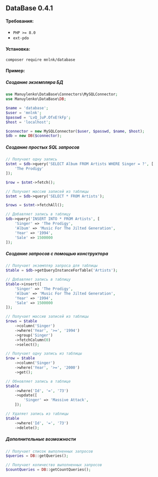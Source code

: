 ## DataBase 0.4.1

#### Требования:

+ `PHP >= 8.0`
+ `ext-pdo`


#### Установка:

```
composer require mnlnk/database
```


#### Пример:

##### Создание экземпляра БД

```php
use Manuylenko\DataBase\Connectors\MySQLConnector;
use Manuylenko\DataBase\DB;

$name = 'database';
$user = 'mnlnk';
$passwd = 'LvQ_]uP.OfxE!kFp';
$host = 'localhost';

$connector = new MySQLConnector($user, $passwd, $name, $host);
$db = new DB($connector);
```

##### Создание простых SQL запросов

```php
// Получает одну запись
$stmt = $db->query('SELECT Album FROM Artists WHERE Singer = ?', [
    'The Prodigy'
]);

$row = $stmt->fetch();
```

```php
// Получает массив записей из таблицы
$stmt = $db->query('SELECT * FROM Artists');

$rows = $stmt->fetchAll();
```

```php
// Добавляет запись в таблицу
$db->query('INSERT INTO * FROM Artists', [
    'Singer' => 'The Prodigy',
    'Album' => 'Music For The Jilted Generation',
    'Year' => '1994',
    'Sale' => 1500000
]);
```

##### Создание запросов с помощью конструктора

```php
// Получает экземпляр запроса для таблицы
$table = $db->getQueryInstanceForTable('Artists');
```

```php
// Добавляет запись в таблицу
$table->insert([
    'Singer' => 'The Prodigy',
    'Album' => 'Music For The Jilted Generation',
    'Year' => '1994',
    'Sale' => 1500000
]);
```

```php
// Получает массив записей из таблицы
$rows = $table 
    ->column('Singer')
    ->where('Year', '>=', '1994')
    ->group('Singer')
    ->fetchColumn(0)
    ->select(); 
```

```php
// Получает одну запись из таблицы
$row = $table
    ->column('Singer')
    ->where('Year', '>=', '2000')
    ->get();
```

```php
// Обновляет запись в таблице
$table
    ->where('Id', '=', '73')
    ->update([
        'Singer' => 'Massive Attack',
    ]);
```

```php
// Удаляет запись из таблицы
$table
    ->where('Id', '=', '73')
    ->delete();
```

##### Дополнительные возможности

```php
// Получает список выполненных запросов
$queries = DB::getQueries();
```

```php
// Получает количество выполненных запросов
$countQueries = DB::getCountQueries();
```
